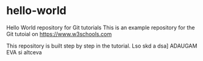 # hello-world
Hello World repository for Git tutorials
This is an example repository for the Git tutoial on https://www.w3schools.com

This repository is built step by step in the tutorial.
Lso skd a dsa]
ADAUGAM EVA si altceva